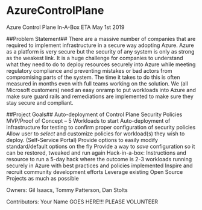 # AzureControlPlane
Azure Control Plane In-A-Box   ETA May 1st 2019

##Problem Statement##
There are a massive number of companies that are required to implement infrastructure in a secure way adopting Azure.  Azure as a platform is very secure but the security of any system is only as strong as the weakest link.  It is a huge challenge for companies to understand what they need to do to deploy resources securely into Azure while meeting regulatory compliance and preventing mistakes or bad actors from compromising parts of the system.  The time it takes to do this is often measured in months even with full teams working on the solution.  We (all Microsoft customers) need an easy onramp to put workloads into Azure and make sure guard rails and remediations are implemented to make sure they stay secure and compliant. 

##Project Goals## 
Auto-deployment of Control Plane Security Policies MVP/Proof of Concept – 5 Workloads to start
Auto-deployment of infrastructure for testing to confirm proper configuration of security policies
Allow user to *select* and customize policies for workload(s) they wish to deploy. (Self-Service Portal)
Provide options to easily modify standard/default options on the fly
Provide a way to *save* configuration so it can be restored, tweaked and run again
Hack-in-a-box: Instructions and resource to run a 5-day hack where the outcome is 2-3 workloads running securely in Azure with best practices and policies implemented
Inspire and recruit community development efforts
Leverage existing Open Source Projects as much as possible

Owners: Gil Isaacs, Tommy Patterson, Dan Stolts

Contributors:  Your Name GOES HERE!!! PLEASE VOLUNTEER  

